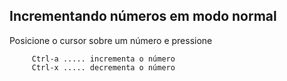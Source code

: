 Incrementando números em modo normal
------------------------------------

Posicione o cursor sobre um número e pressione

         Ctrl-a ..... incrementa o número
         Ctrl-x ..... decrementa o número


